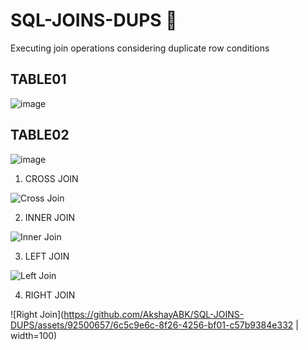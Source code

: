 # SQL-JOINS-DUPS :call_me_hand:
Executing join operations considering duplicate row conditions

## TABLE01

![image](https://github.com/AkshayABK/SQL-JOINS-DUPS/assets/92500657/fcb307f9-0787-494c-9090-9dc670753424)

## TABLE02

![image](https://github.com/AkshayABK/SQL-JOINS-DUPS/assets/92500657/f9add9bb-e92e-4ffa-840b-660f42641d0a)

1. CROSS JOIN 
 
![Cross Join](https://github.com/AkshayABK/SQL-JOINS-DUPS/assets/92500657/c195f78c-ab04-4527-9dae-a6a6c6c207ee)

2. INNER JOIN

![Inner Join](https://github.com/AkshayABK/SQL-JOINS-DUPS/assets/92500657/51daa9f1-825b-4281-9d0f-b711cf81fb0d)

3. LEFT JOIN

![Left Join](https://github.com/AkshayABK/SQL-JOINS-DUPS/assets/92500657/0cf6616d-7829-4bbf-8f37-cf3c6f3b6b60)

4. RIGHT JOIN
   
![Right Join](https://github.com/AkshayABK/SQL-JOINS-DUPS/assets/92500657/6c5c9e6c-8f26-4256-bf01-c57b9384e332 | width=100) 


